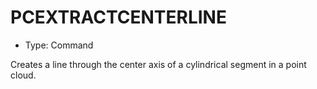# PCEXTRACTCENTERLINE

- Type: Command

Creates a line through the center axis of a cylindrical segment in a point cloud.
